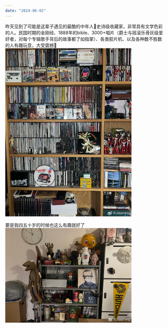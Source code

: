 ```yaml
---
date: "2024-06-02"
---
```

昨天见到了可能是这辈子遇见的最酷的中年人🥹史诗级收藏家，非常具有文学色彩的人。民国时期的金刚经、1888年的bible、3000+唱片（爵士与摇滚乐骨灰级爱好者，对每个专辑歌手背后的故事都了如指掌）、各类胶片机、以及各种数不胜数的人有趣玩意，大受震撼🥹
<img src="https://raw.githubusercontent.com/Jiaaming/blogImage/main/pic/20240602T_5040777182581302_1.jpg" width="400" />

要是我四五十岁的时候也这么有趣就好了
<img src="https://raw.githubusercontent.com/Jiaaming/blogImage/main/pic/20240602T_5040777182581302_3.jpg" width="400" />
